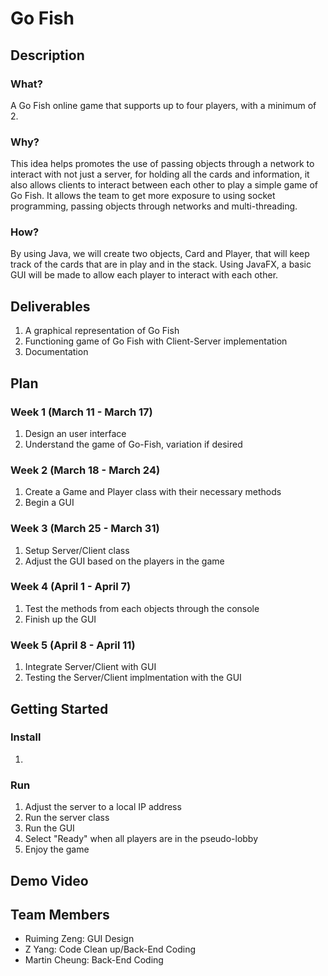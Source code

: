 # Go Fish

## Description
### What?
A Go Fish online game that supports up to four players, with a minimum of 2. 
### Why?
This idea helps promotes the use of passing objects through a network to interact with not just a server, for holding all the cards and information, it also allows clients to interact between each other to play a simple game of Go Fish. It allows the team to get more exposure to using socket programming, passing objects through networks and multi-threading.
### How?
By using Java, we will create two objects, Card and Player, that will keep track of the cards that are in play and in the stack. Using JavaFX, a basic GUI will be made to allow each player to interact with each other.
## Deliverables
1. A graphical representation of Go Fish 
2. Functioning game of Go Fish with Client-Server implementation
3. Documentation 

## Plan
### Week 1 (March 11 - March 17)
  1. Design an user interface
  2. Understand the game of Go-Fish, variation if desired
### Week 2 (March 18 - March 24)
  1. Create a Game and Player class with their necessary methods
  2. Begin a GUI
### Week 3 (March 25 - March 31)
  1. Setup Server/Client class
  2. Adjust the GUI based on the players in the game
### Week 4 (April 1 - April 7)
  1. Test the methods from each objects through the console
  2. Finish up the GUI
### Week 5 (April 8 - April 11)
  1. Integrate Server/Client with GUI
  2. Testing the Server/Client implmentation with the GUI
  
## Getting Started
### Install
  1.
### Run
  1. Adjust the server to a local IP address
  2. Run the server class 
  3. Run the GUI
  4. Select "Ready" when all players are in the pseudo-lobby
  5. Enjoy the game 

## Demo Video
  
## Team Members
- Ruiming Zeng: GUI Design
- Z Yang: Code Clean up/Back-End Coding
- Martin Cheung: Back-End Coding
